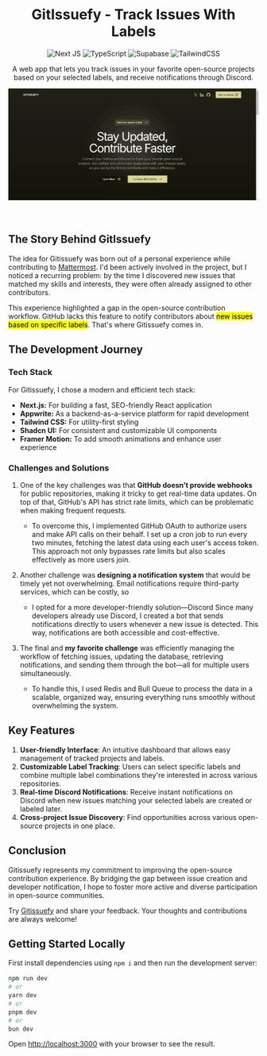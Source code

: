 <div align="center">
<h1>GitIssuefy - Track Issues With Labels</h1>

![Next JS](https://img.shields.io/badge/Next-black?style=for-the-badge&logo=next.js&logoColor=white)
![TypeScript](https://img.shields.io/badge/typescript-%23007ACC.svg?style=for-the-badge&logo=typescript&logoColor=white)
![Supabase](https://img.shields.io/badge/Appwrite-FD366E?style=for-the-badge&logo=appwrite&logoColor=white)
![TailwindCSS](https://img.shields.io/badge/tailwindcss-%2338B2AC.svg?style=for-the-badge&logo=tailwind-css&logoColor=white)

A web app that lets you track issues in your favorite open-source projects based on your selected labels, and receive notifications through Discord.

<img src="/public/home.png" alt="logo"/>
</div>

</br>
</br>

## The Story Behind GitIssuefy

The idea for Gitissuefy was born out of a personal experience while contributing to <a href="https://github.com/mattermost/mattermost" target="_blank">Mattermost</a>. I'd been actively involved in the project, but I noticed a recurring problem: by the time I discovered new issues that matched my skills and interests, they were often already assigned to other contributors.

This experience highlighted a gap in the open-source contribution workflow. GitHub lacks this feature to notify contributors about <mark>new issues based on specific labels</mark>. That's where Gitissuefy comes in.

## The Development Journey

### Tech Stack

For Gitissuefy, I chose a modern and efficient tech stack:

- <b>Next.js:</b> For building a fast, SEO-friendly React application
- <b>Appwrite:</b> As a backend-as-a-service platform for rapid development
- <b>Tailwind CSS:</b> For utility-first styling
- <b>Shadcn UI:</b> For consistent and customizable UI components
- <b>Framer Motion:</b> To add smooth animations and enhance user experience

### Challenges and Solutions

1) One of the key challenges was that <b>GitHub doesn’t provide webhooks</b> for public repositories, making it tricky to get real-time data updates. On top of that, GitHub's API has strict rate limits, which can be problematic when making frequent requests.

   - To overcome this, I implemented GitHub OAuth to authorize users and make API calls on their behalf. I set up a cron job to run every two minutes, fetching the latest data using each user's access token. This approach not only bypasses rate limits but also scales effectively as more users join.

2) Another challenge was <b>designing a notification system</b> that would be timely yet not overwhelming. Email notifications require third-party services, which can be costly, so

   - I opted for a more developer-friendly solution—Discord Since many developers already use Discord, I created a bot that sends notifications directly to users whenever a new issue is detected. This way, notifications are both accessible and cost-effective.

3) The final and <b>my favorite challenge</b> was efficiently managing the workflow of fetching issues, updating the database, retrieving notifications, and sending them through the bot—all for multiple users simultaneously.

   - To handle this, I used Redis and Bull Queue to process the data in a scalable, organized way, ensuring everything runs smoothly without overwhelming the system.

## Key Features

1. **User-friendly Interface**: An intuitive dashboard that allows easy management of tracked projects and labels.
2. **Customizable Label Tracking**: Users can select specific labels and combine multiple label combinations they're interested in across various repositories.
3. **Real-time Discord Notifications**: Receive instant notifications on Discord when new issues matching your selected labels are created or labeled later.
4. **Cross-project Issue Discovery**: Find opportunities across various open-source projects in one place.

## Conclusion

Gitissuefy represents my commitment to improving the open-source contribution experience. By bridging the gap between issue creation and developer notification, I hope to foster more active and diverse participation in open-source communities.

Try [Gitissuefy](https://git-issuefy.vercel.app/) and share your feedback. Your thoughts and contributions are always welcome!



## Getting Started Locally

First install dependencies using `npm i` and then run the development server:

```bash
npm run dev
# or
yarn dev
# or
pnpm dev
# or
bun dev
```

Open [http://localhost:3000](http://localhost:3000) with your browser to see the result.
